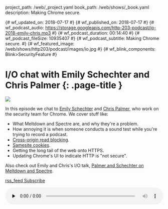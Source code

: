 project_path: /web/_project.yaml book_path: /web/shows/_book.yaml description: Making Chrome secure.

{# wf_updated_on: 2018-07-17 #} {# wf_published_on: 2018-07-17 #} {# wf_podcast_audio: https://storage.googleapis.com/http-203-podcast/io-2018-emily-chris.mp3 #} {# wf_podcast_duration: 00:14:40 #} {# wf_podcast_fileSize: 10935407 #} {# wf_podcast_subtitle: Making Chrome secure. #} {# wf_featured_image: /web/shows/http203/podcast/images/io.jpg #} {# wf_blink_components: Blink>SecurityFeature #}

# I/O chat with Emily Schechter and Chris Palmer {: .page-title }

<img src="/web/shows/http203/podcast/images/io.jpg" class="attempt-right" />

In this episode we chat to [Emily Schechter](https://twitter.com/emschec) and [Chris Palmer](https://twitter.com/fugueish), who work on the security team for Chrome. We cover stuff like:

* What Meltdown and Spectre are, and why they're a problem.
* How annoying it is when someone conducts a sound test while you're trying to record a podcast.
* [Cross-origin read blocking](https://fetch.spec.whatwg.org/#corb).
* [Samesite cookies](https://tools.ietf.org/html/draft-ietf-httpbis-rfc6265bis-02#section-5.3.7).
* Getting the long tail of the web onto HTTPS.
* Updating Chrome's UI to indicate HTTP is "not secure".

Also check out Emily and Chris's I/O talk, [Palmer and Schechter on Meltdown and Spectre](https://www.youtube.com/watch?v=dBuykrdhK-A).

<a href="http://feeds.feedburner.com/Http203Podcast">
  <span class="material-icons">rss_feed</span>
  Subscribe
</a>

<audio style="width: 100%"
src="https://storage.googleapis.com/http-203-podcast/io-2018-emily-chris.mp3" controls
preload="none"></audio>
